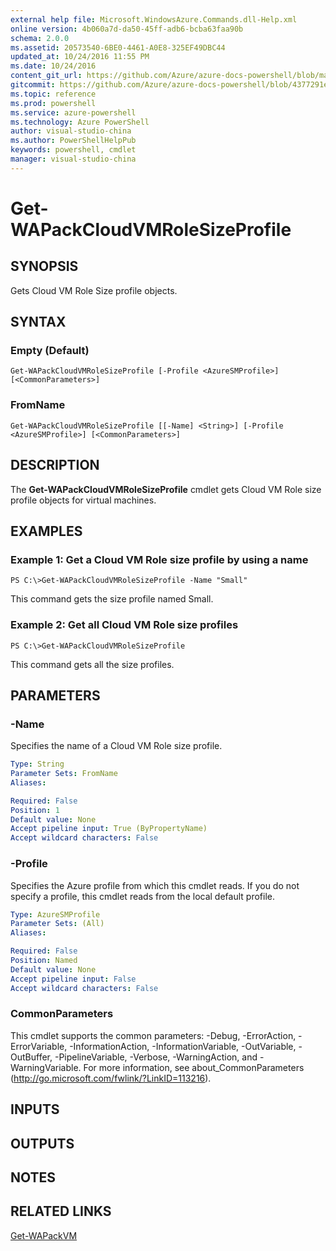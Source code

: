 ```yaml
---
external help file: Microsoft.WindowsAzure.Commands.dll-Help.xml
online version: 4b060a7d-da50-45ff-adb6-bcba63faa90b
schema: 2.0.0
ms.assetid: 20573540-6BE0-4461-A0E8-325EF49DBC44
updated_at: 10/24/2016 11:55 PM
ms.date: 10/24/2016
content_git_url: https://github.com/Azure/azure-docs-powershell/blob/master/azureps-cmdlets-docs/ServiceManagement/Azure.Compute/v3.0.0/Get-WAPackCloudVMRoleSizeProfile.md
gitcommit: https://github.com/Azure/azure-docs-powershell/blob/4377291ee360e58e2c1c5d644155daf6a0279055/azureps-cmdlets-docs/ServiceManagement/Azure.Compute/v3.0.0/Get-WAPackCloudVMRoleSizeProfile.md
ms.topic: reference
ms.prod: powershell
ms.service: azure-powershell
ms.technology: Azure PowerShell
author: visual-studio-china
ms.author: PowerShellHelpPub
keywords: powershell, cmdlet
manager: visual-studio-china
---
```


# Get-WAPackCloudVMRoleSizeProfile

## SYNOPSIS
Gets Cloud VM Role Size profile objects.

## SYNTAX

### Empty (Default)
```
Get-WAPackCloudVMRoleSizeProfile [-Profile <AzureSMProfile>] [<CommonParameters>]
```

### FromName
```
Get-WAPackCloudVMRoleSizeProfile [[-Name] <String>] [-Profile <AzureSMProfile>] [<CommonParameters>]
```

## DESCRIPTION
The **Get-WAPackCloudVMRoleSizeProfile** cmdlet gets Cloud VM Role size profile objects for virtual machines.

## EXAMPLES

### Example 1: Get a Cloud VM Role size profile by using a name
```
PS C:\>Get-WAPackCloudVMRoleSizeProfile -Name "Small"
```

This command gets the size profile named Small.

### Example 2: Get all Cloud VM Role size profiles
```
PS C:\>Get-WAPackCloudVMRoleSizeProfile
```

This command gets all the size profiles.

## PARAMETERS

### -Name
Specifies the name of a Cloud VM Role size profile.

```yaml
Type: String
Parameter Sets: FromName
Aliases: 

Required: False
Position: 1
Default value: None
Accept pipeline input: True (ByPropertyName)
Accept wildcard characters: False
```

### -Profile
Specifies the Azure profile from which this cmdlet reads.
If you do not specify a profile, this cmdlet reads from the local default profile.

```yaml
Type: AzureSMProfile
Parameter Sets: (All)
Aliases: 

Required: False
Position: Named
Default value: None
Accept pipeline input: False
Accept wildcard characters: False
```

### CommonParameters
This cmdlet supports the common parameters: -Debug, -ErrorAction, -ErrorVariable, -InformationAction, -InformationVariable, -OutVariable, -OutBuffer, -PipelineVariable, -Verbose, -WarningAction, and -WarningVariable. For more information, see about_CommonParameters (http://go.microsoft.com/fwlink/?LinkID=113216).

## INPUTS

## OUTPUTS

## NOTES

## RELATED LINKS

[Get-WAPackVM](xref:ServiceManagement/Azure.Compute/v3.0.0/Get-WAPackVM.md)


